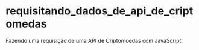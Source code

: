 # requisitando_dados_de_api_de_criptomedas
Fazendo uma requisição de uma API de Criptomoedas com JavaScript.
